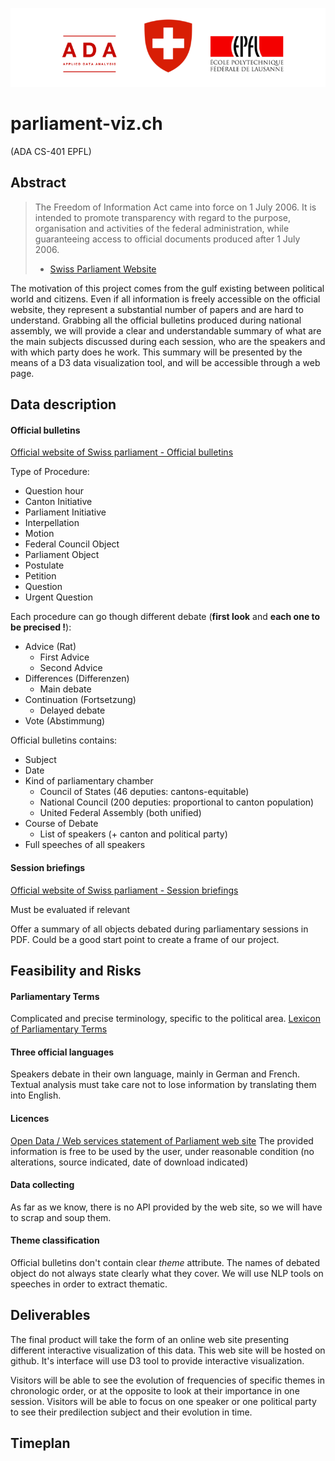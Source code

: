 ![Logo](logo/logo_parliament_viz.png)

# parliament-viz.ch
(ADA CS-401 EPFL)

## Abstract

> The Freedom of Information Act came into force on 1 July 2006. It is intended to promote transparency with 
> regard to the purpose, organisation and activities of the federal administration, while guaranteeing access to 
> official documents produced after 1 July 2006.
>- [Swiss Parliament Website](https://www.parlament.ch/en/services/freedom-of-information-act)

The motivation of this project comes from the gulf existing between political world and citizens. Even if all information
is freely accessible on the official website, they represent a substantial number of papers and are hard to understand. Grabbing 
all the official 
bulletins produced during national assembly, we will provide a clear and understandable summary of what are the main subjects 
discussed during each session, who are the speakers and with which party does he work. This summary will be presented by the 
means of a D3 data visualization tool, and will be accessible through a web page.

## Data description

#### Official bulletins
[Official website of Swiss parliament - Official bulletins](https://www.parlament.ch/en/ratsbetrieb/suche-amtliches-bulletin)

Type of Procedure:
- Question hour
- Canton Initiative
- Parliament Initiative
- Interpellation
- Motion
- Federal Council Object
- Parliament Object
- Postulate
- Petition
- Question 
- Urgent Question

Each procedure can go though different debate (**first look** and **each one to be precised !**):
- Advice (Rat)
  - First Advice
  - Second Advice
- Differences (Differenzen)
  - Main debate
- Continuation (Fortsetzung)
  - Delayed debate
- Vote (Abstimmung)

Official bulletins contains:
- Subject
- Date
- Kind of parliamentary chamber
  - Council of States (46 deputies: cantons-equitable)
  - National Council (200 deputies: proportional to canton population)
  - United Federal Assembly (both unified)
- Course of Debate
  - List of speakers (+ canton and political party)
- Full speeches of all speakers

#### Session briefings
[Official website of Swiss parliament - Session briefings](https://www.parlament.ch/en/ratsbetrieb/sessions/overview-briefings)

Must be evaluated if relevant

Offer a summary of all objects debated during parliamentary sessions in PDF. Could be a good start point to create a frame of
our project.




## Feasibility and Risks

#### Parliamentary Terms
Complicated and precise terminology, specific to the political area.
[Lexicon of Parliamentary Terms](https://www.parlament.ch/en/über-das-parlament/parlamentswörterbuch)

#### Three official languages
Speakers debate in their own language, mainly in German and French. Textual analysis must take care not to lose information
by translating them into English.

#### Licences
[Open Data / Web services statement of Parliament web site](https://www.parlament.ch/en/services/open-data-webservices)
The provided information is free to be used by the user, under reasonable condition (no alterations, source indicated, 
date of download indicated)

#### Data collecting
As far as we know, there is no API provided by the web site, so we will have to scrap and soup them.

#### Theme classification
Official bulletins don't contain clear *theme* attribute. The names of debated object do not always state clearly what they cover.
We will use NLP tools on speeches in order to extract thematic.



## Deliverables 

The final product will take the form of an online web site presenting different interactive visualization of this data. This web site will be hosted on github. It's interface will use D3 tool to provide interactive visualization.

Visitors will be able to see the evolution of frequencies of specific themes in chronologic order, or at the opposite to look at their  importance in one session. Visitors will be able to focus on one speaker or one political party to see their predilection subject and their evolution in time.

## Timeplan




